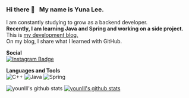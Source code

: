 ### Hi there 👋 &nbsp;&nbsp;My name is Yuna Lee.
I am constantly studying to grow as a backend developer.<br>
**Recently, I am learning Java and Spring and working on a side project.**<br>
This is [my development blog.](https://youn0111.tistory.com/)<br>
On my blog, I share what I learned with GitHub.<br>

**Social**
</br>
[![Instagram Badge](https://img.shields.io/badge/-Instagram-dd2a7b?style=flat-square&logo=instagram&logoColor=white&link=https://www.instagram.com/lee.youun/)](https://www.instagram.com/lee.youun/)

**Languages and Tools**
</br>
![C++](https://img.shields.io/badge/c++-%2300599C.svg?style=for-the-badge&logo=c%2B%2B&logoColor=white)
![Java](https://img.shields.io/badge/java-%23ED8B00.svg?style=for-the-badge&logo=java&logoColor=white)
![Spring](https://img.shields.io/badge/spring-%236DB33F.svg?style=for-the-badge&logo=spring&logoColor=white)
<!-- ![Git](https://img.shields.io/badge/git-%23F05033.svg?style=for-the-badge&logo=git&logoColor=white)</br></br> -->

![younlll's github stats](https://github-readme-stats.vercel.app/api?username=younlll&show_icons=true)
[![younlll's github stats](https://github-readme-stats.vercel.app/api/top-langs/?username=younlll&show_icons=true&hide_border=true&title_color=004386&icon_color=004386&layout=compact)](https://github.com/younlll)

<!--[![Hits](https://hits.seeyoufarm.com/api/count/incr/badge.svg?url=https%3A%2F%2Fgithub.com%2Fyounlll)](https://hits.seeyoufarm.com)-->
<!-- [![Tech Blog Badge](http://img.shields.io/badge/-Tech%20blog-black?style=flat-square&logo=github&link=http://younlll.github.io/)](http://younlll.github.io/) -->

<!--
**younlll/younlll** is a ✨ _special_ ✨ repository because its `README.md` (this file) appears on your GitHub profile.

Here are some ideas to get you started:

- 🔭 I’m currently working on ...
- 🌱 I’m currently learning ...
- 👯 I’m looking to collaborate on ...
- 🤔 I’m looking for help with ...
- 💬 Ask me about ...
- 📫 How to reach me: ...
- 😄 Pronouns: ...
- ⚡ Fun fact: ...
-->

